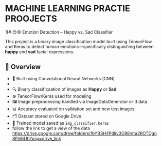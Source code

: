 # MACHINE LEARNING PRACTIE PROOJECTS

1)# 😊😢 Emotion Detection – Happy vs. Sad Classifier

This project is a binary image classification model built using TensorFlow and Keras to detect human emotions—specifically distinguishing between **happy** and **sad** facial expressions.

## 📌 Overview

- 🧠 Built using Convolutional Neural Networks (CNN)
- 
- 🔍 Binary classificaation of images as **Happy** or **Sad**
- ⚙️ TensorFlow/Keras used for modeling
- 🖼️ Image preprocessing handled via ImageDataGenerator or tf.data
- 📊 Accuracy evaluated on validation set and new test images
- 🗂️ Dataset stored on Google Drive
- 💾 Trained model saved as `img_classifier.keras`
-  follow the link to get a view of the data https://drive.google.com/drive/folders/1bYBSH4Pdliv3O98mta2ROTDgn8Phl6Uh?usp=drive_link




